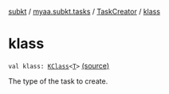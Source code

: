 [subkt](../../index.md) / [myaa.subkt.tasks](../index.md) / [TaskCreator](index.md) / [klass](./klass.md)

# klass

`val klass: `[`KClass`](https://kotlinlang.org/api/latest/jvm/stdlib/kotlin.reflect/-k-class/index.html)`<`[`T`](index.md#T)`>` [(source)](https://github.com/Myaamori/SubKt/blob/0.1.7/src/main/kotlin/myaa/subkt/tasks/tasks.kt#L234)

The type of the task to create.

